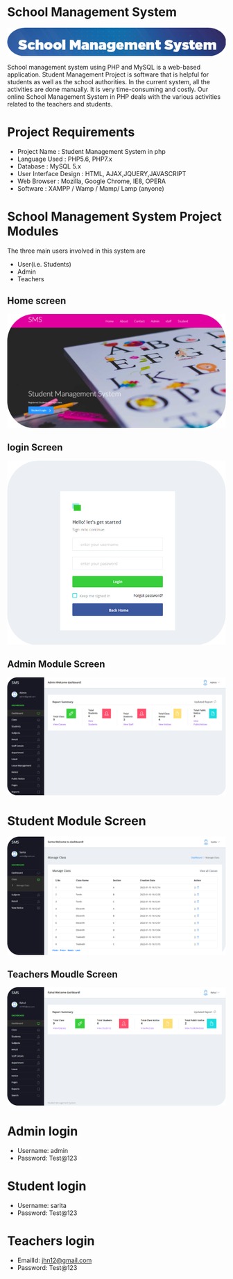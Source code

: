 
 
 # School Management System
 <img src="screen/6.png">

School management system using PHP and MySQL is a web-based application. Student Management Project is software that is helpful for students as well as the school authorities. In the current system, all the activities are done manually. It is very time-consuming and costly. Our online School Management System in PHP deals with the various activities related to the teachers and students.

# Project Requirements

- Project Name          :	  Student Management System in php
- Language Used         : 	PHP5.6, PHP7.x
- Database	            :   MySQL 5.x
- User Interface Design :	HTML, AJAX,JQUERY,JAVASCRIPT
- Web Browser	          :  Mozilla, Google Chrome, IE8, OPERA
- Software	            :  XAMPP / Wamp / Mamp/ Lamp (anyone)

# School Management System Project Modules
The three main users involved in this system are

- User(i.e. Students)
- Admin
- Teachers

 ## Home screen
 <img src="screen/1.png">

 ## login Screen
 <img src="screen/2.png">

 ## Admin Module Screen
 <img src="screen/3.png">

 

 # Student Module Screen
 <img src="screen/4.png">

## Teachers Moudle Screen 
<img src="screen/5.png">


# Admin login
- Username: admin
- Password: Test@123

# Student login
- Username: sarita
- Password: Test@123

# Teachers login
- EmailId: jhn12@gmail.com
- Password: Test@123
